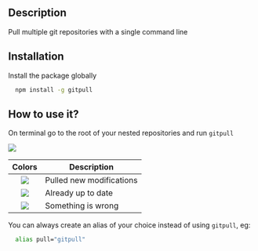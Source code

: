 ## Description

Pull multiple git repositories with a single command line

## Installation

Install the package globally

```Bash
  npm install -g gitpull
```

## How to use it?

On terminal go to the root of your nested repositories and run `gitpull`

![](https://media.giphy.com/media/Oj1q4poL5eKoMEwtJ8/giphy.gif)

|                Colors                | Description              |
| :----------------------------------: | ------------------------ |
| ![](https://i.imgur.com/TAebu4h.jpg) | Pulled new modifications |
| ![](https://i.imgur.com/rcyGDhy.jpg) | Already up to date       |
| ![](https://i.imgur.com/JI5aw8l.jpg) | Something is wrong       |

You can always create an alias of your choice instead of using `gitpull`, eg:

```Bash
  alias pull="gitpull"
```
